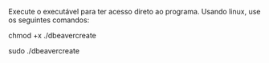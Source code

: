 Execute o executável para ter acesso direto ao programa.
Usando linux, use os seguintes comandos:

chmod +x ./dbeavercreate

sudo ./dbeavercreate
